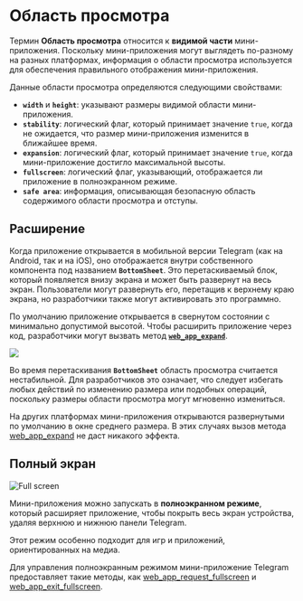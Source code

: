 # Область просмотра

Термин **Область просмотра** относится к **видимой части** мини-приложения. Поскольку мини-приложения могут выглядеть по-разному на разных платформах, информация о области просмотра используется для обеспечения правильного отображения мини-приложения.

Данные области просмотра определяются следующими свойствами:

- **`width`** и **`height`**: указывают размеры видимой области мини-приложения.
- **`stability`**: логический флаг, который принимает значение `true`, когда не ожидается, что размер мини-приложения изменится в ближайшее время.
- **`expansion`**: логический флаг, который принимает значение `true`, когда мини-приложение достигло максимальной высоты.
- **`fullscreen`**: логический флаг, указывающий, отображается ли приложение в полноэкранном режиме.
- **`safe area`**: информация, описывающая безопасную область содержимого области просмотра и отступы.

## Расширение

Когда приложение открывается в мобильной версии Telegram (как на Android, так и на iOS), оно отображается внутри собственного компонента под названием **`BottomSheet`**. Это перетаскиваемый блок, который появляется внизу экрана и может быть развернут на весь экран. Пользователи могут развернуть его, перетащив к верхнему краю экрана, но разработчики также могут активировать это программно.

По умолчанию приложение открывается в свернутом состоянии с минимально допустимой высотой. Чтобы расширить приложение через код, разработчики могут вызвать метод [**`web_app_expand`**](methods.md#web-app-expand).

<img  
src="/components/viewport/expansion.png"  
srcset="/components/viewport/expansion.png, /components/viewport/expansion@2x.png 2x"  
class="guides-image"  
/>

Во время перетаскивания **`BottomSheet`** область просмотра считается нестабильной. Для разработчиков это означает, что следует избегать любых действий по изменению размера или подобных операций, поскольку размеры области просмотра могут мгновенно измениться.

На других платформах мини-приложения открываются развернутыми по умолчанию в окне среднего размера. В этих случаях вызов метода [web_app_expand](methods.md#web-app-expand) не даст никакого эффекта.

## Полный экран

![Full screen](/functionality/full-screen.png)

Мини-приложения можно запускать в **полноэкранном режиме**, который расширяет приложение, чтобы покрыть весь экран устройства, удаляя верхнюю и нижнюю панели Telegram.

Этот режим особенно подходит для игр и приложений, ориентированных на медиа.

Для управления полноэкранным режимом мини-приложение Telegram предоставляет такие методы, как [web_app_request_fullscreen](methods.md#web_app_request_fullscreen)
и [web_app_exit_fullscreen](methods.md#web_app_exit_fullscreen).

[//]: # "TODO: Узнать больше и написать этот раздел."
[//]: # "## Безопасная область"
[//]: #
[//]: # "В мини приложениях **безопасная область** относится к части экрана, которая не перекрыта системными элементами интерфейса."
[//]: # "помехи, такие как вырезы (notches), строки состояния, панели навигации или закругленные края экрана. Это гарантирует, что"
[//]: # "важный контент отображается корректно и не скрывается или обрезается."
[//]: #
[//]: # "Использование безопасной области имеет решающее значение для обеспечения плавного пользовательского опыта, особенно на устройствах с"
[//]: # "современными экранами (например, iPhone с вырезами или Android-устройствами с закругленными углами)."
[//]: # "Разработчики обычно используют свойства CSS или платформенно-специфические рекомендации"
[//]: # "(например, `env(safe-area-inset-*)` в CSS), чтобы настроить макет в пределах границ безопасной зоны. Однако"
[//]: # "в Telegram Mini Apps эти значения передаются вручную из приложения Telegram."
